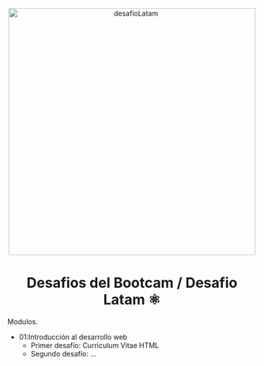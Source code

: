 <div align="center">

<img alt="desafioLatam" src="https://desafiolatam.com/atencion-remota/assets/img/logo-black.png" width="500" />

# Desafios del Bootcam / Desafio Latam ⚛️

</div>

Modulos.

- 01:Introducción al desarrollo web
  - Primer desafío: Curriculum Vitae HTML
  - Segundo desafío: ...
